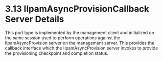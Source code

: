 <html dir="LTR" xmlns:mshelp="http://msdn.microsoft.com/mshelp" xmlns:ddue="http://ddue.schemas.microsoft.com/authoring/2003/5" xmlns:xlink="http://www.w3.org/1999/xlink" xmlns:tool="http://www.microsoft.com/tooltip">
 <body>
 <div id="header">
 <h1 class="heading">3.13 IIpamAsyncProvisionCallback Server Details</h1>
 </div>
 <div id="mainSection">
 <div id="mainBody">
 <div id="allHistory" class="saveHistory"></div>
 <div id="sectionSection0" class="section" name="collapseableSection">
 

<p>This port type is implemented by the management client and
initialized on the same session used to perform operations against the
IIpamAsyncProvision server on the management server. This provides the callback
interface which the IIpamAsyncProvision server invokes to provide the
provisioning checkpoint and completion status.</p>


 </div>
 </div>
 </div>
 </body>
</html>